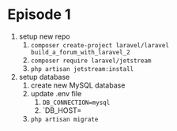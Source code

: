 # Episode 1
1. setup new repo
   1. `composer create-project laravel/laravel build_a_forum_with_laravel_2`
   2. `composer require laravel/jetstream`
   3. `php artisan jetstream:install`
2. setup database
   1. create new MySQL database
   2. update .env file
      1. `DB_CONNECTION=mysql`
      2. `DB_HOST=
   3. `php artisan migrate`

